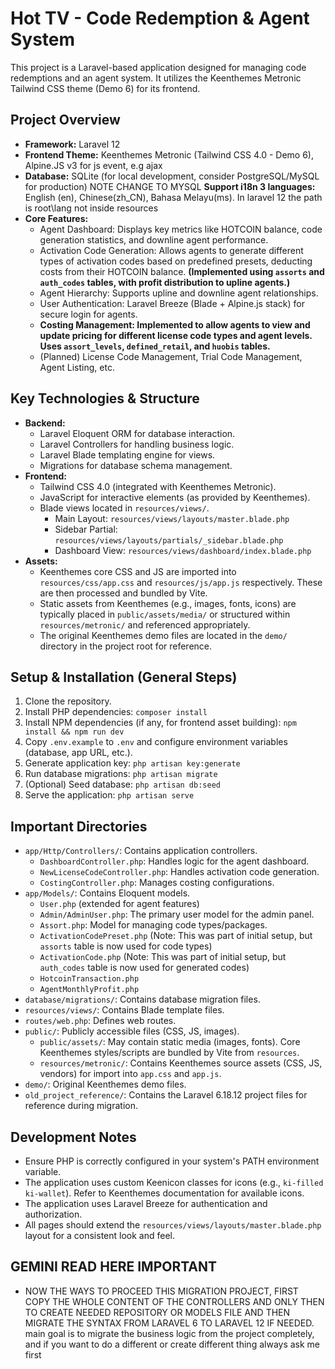 # Hot TV - Code Redemption & Agent System

This project is a Laravel-based application designed for managing code redemptions and an agent system. It utilizes the Keenthemes Metronic Tailwind CSS theme (Demo 6) for its frontend. 

## Project Overview

*   **Framework:** Laravel 12
*   **Frontend Theme:** Keenthemes Metronic (Tailwind CSS 4.0 - Demo 6), Alpine.JS v3 for js event, e.g ajax
*   **Database:** SQLite (for local development, consider PostgreSQL/MySQL for production) NOTE CHANGE TO MYSQL
    **Support i18n 3 languages:** English (en), Chinese(zh_CN), Bahasa Melayu(ms). In laravel 12 the path is root\lang not inside resources
*   **Core Features:**
    *   Agent Dashboard: Displays key metrics like HOTCOIN balance, code generation statistics, and downline agent performance.
    *   Activation Code Generation: Allows agents to generate different types of activation codes based on predefined presets, deducting costs from their HOTCOIN balance. **(Implemented using `assorts` and `auth_codes` tables, with profit distribution to upline agents.)**
    *   Agent Hierarchy: Supports upline and downline agent relationships.
    *   User Authentication: Laravel Breeze (Blade + Alpine.js stack) for secure login for agents.
    *   **Costing Management: Implemented to allow agents to view and update pricing for different license code types and agent levels. Uses `assort_levels`, `defined_retail`, and `huobis` tables.**
    *   (Planned) License Code Management, Trial Code Management, Agent Listing, etc.

## Key Technologies & Structure

*   **Backend:**
    *   Laravel Eloquent ORM for database interaction.
    *   Laravel Controllers for handling business logic.
    *   Laravel Blade templating engine for views.
    *   Migrations for database schema management.
*   **Frontend:**
    *   Tailwind CSS 4.0 (integrated with Keenthemes Metronic).
    *   JavaScript for interactive elements (as provided by Keenthemes).
    *   Blade views located in `resources/views/`.
        *   Main Layout: `resources/views/layouts/master.blade.php`
        *   Sidebar Partial: `resources/views/layouts/partials/_sidebar.blade.php`
        *   Dashboard View: `resources/views/dashboard/index.blade.php`
*   **Assets:**
    *   Keenthemes core CSS and JS are imported into `resources/css/app.css` and `resources/js/app.js` respectively. These are then processed and bundled by Vite.
    *   Static assets from Keenthemes (e.g., images, fonts, icons) are typically placed in `public/assets/media/` or structured within `resources/metronic/` and referenced appropriately.
    *   The original Keenthemes demo files are located in the `demo/` directory in the project root for reference.

## Setup & Installation (General Steps)

1.  Clone the repository.
2.  Install PHP dependencies: `composer install`
3.  Install NPM dependencies (if any, for frontend asset building): `npm install && npm run dev`
4.  Copy `.env.example` to `.env` and configure environment variables (database, app URL, etc.).
5.  Generate application key: `php artisan key:generate`
6.  Run database migrations: `php artisan migrate`
7.  (Optional) Seed database: `php artisan db:seed`
8.  Serve the application: `php artisan serve`

## Important Directories

*   `app/Http/Controllers/`: Contains application controllers.
    *   `DashboardController.php`: Handles logic for the agent dashboard.
    *   `NewLicenseCodeController.php`: Handles activation code generation.
    *   `CostingController.php`: Manages costing configurations.
*   `app/Models/`: Contains Eloquent models.
    *   `User.php` (extended for agent features)
    *   `Admin/AdminUser.php`: The primary user model for the admin panel.
    *   `Assort.php`: Model for managing code types/packages.
    *   `ActivationCodePreset.php` (Note: This was part of initial setup, but `assorts` table is now used for code types)
    *   `ActivationCode.php` (Note: This was part of initial setup, but `auth_codes` table is now used for generated codes)
    *   `HotcoinTransaction.php`
    *   `AgentMonthlyProfit.php`
*   `database/migrations/`: Contains database migration files.
*   `resources/views/`: Contains Blade template files.
*   `routes/web.php`: Defines web routes.
*   `public/`: Publicly accessible files (CSS, JS, images).
    *   `public/assets/`: May contain static media (images, fonts). Core Keenthemes styles/scripts are bundled by Vite from `resources`.
    *   `resources/metronic/`: Contains Keenthemes source assets (CSS, JS, vendors) for import into `app.css` and `app.js`.
*   `demo/`: Original Keenthemes demo files.
*   `old_project_reference/`: Contains the Laravel 6.18.12 project files for reference during migration.

## Development Notes

*   Ensure PHP is correctly configured in your system's PATH environment variable.
*   The application uses custom Keenicon classes for icons (e.g., `ki-filled ki-wallet`). Refer to Keenthemes documentation for available icons.
*   The application uses Laravel Breeze for authentication and authorization.
*   All pages should extend the `resources/views/layouts/master.blade.php` layout for a consistent look and feel.

## GEMINI READ HERE IMPORTANT
* NOW THE WAYS TO PROCEED THIS MIGRATION PROJECT, FIRST COPY THE WHOLE CONTENT OF THE CONTROLLERS AND ONLY THEN TO CREATE NEEDED REPOSITORY OR MODELS FILE AND THEN MIGRATE THE SYNTAX FROM LARAVEL 6 TO LARAVEL 12 IF NEEDED. main goal is to migrate the business logic from the project completely, and if you want to do a different or create different thing always ask me first